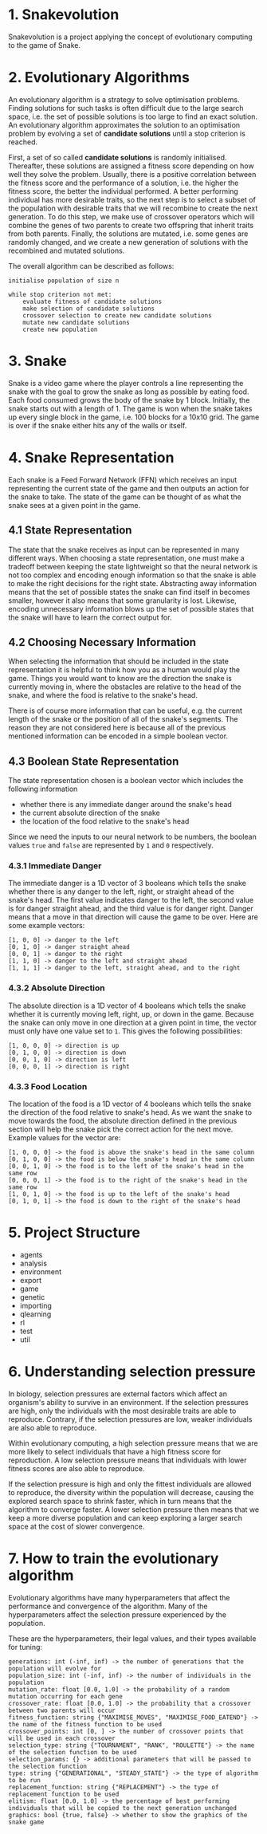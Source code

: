 # 1. Snakevolution
Snakevolution is a project applying the concept of evolutionary computing to the game of Snake.

# 2. Evolutionary Algorithms
An evolutionary algorithm is a strategy to solve optimisation problems. Finding solutions for such
tasks is often difficult due to the large search space, i.e. the set of possible solutions is 
too large to find an exact solution. An evolutionary algorithm approximates the solution to an optimisation problem by evolving a set of
**candidate solutions** until a stop criterion is reached. 

First, a set of so called **candidate solutions** is randomly initialised. 
Thereafter, these solutions are assigned a fitness score depending on how well
they solve the problem. Usually, there is a positive correlation between the fitness score and the
performance of a solution, i.e. the higher the fitness score, the better the individual performed.
A better performing individual has more desirable traits, so the next step is to select a subset
of the population with desirable traits that we will recombine to create the next generation.
To do this step, we make use of crossover operators which will combine the genes of two
parents to create two offspring that inherit traits from both parents. Finally, the solutions
are mutated, i.e. some genes are randomly changed, and we create a new generation of solutions
with the recombined and mutated solutions.

The overall algorithm can be described as follows:

```
initialise population of size n

while stop criterion not met:
    evaluate fitness of candidate solutions
    make selection of candidate solutions
    crossover selection to create new candidate solutions
    mutate new candidate solutions
    create new population
```

# 3. Snake
Snake is a video game where the player controls a line representing the snake with the goal to grow the snake
as long as possible by eating food. Each food consumed grows the body of the snake by 1 block. 
Initially, the snake starts out with a length of 1. The game is won when the snake takes 
up every single block in the game, i.e. 100 blocks for a 10x10 grid. The game is 
over if the snake either hits any of the walls or itself. 

# 4. Snake Representation
Each snake is a Feed Forward Network (FFN) which receives an input representing the current 
state of the game and then outputs an action for the snake to take. The state of the game can be
thought of as what the snake sees at a given point in the game. 

## 4.1 State Representation
The state that the snake receives as input can be represented in many different ways. When choosing
a state representation, one must make a tradeoff between keeping the state lightweight so that
the neural network is not too complex and encoding enough information so that the snake is able
to make the right decisions for the right state. Abstracting away information means that
the set of possible states the snake can find itself in becomes smaller, however it also means
that some granularity is lost. Likewise, encoding unnecessary information blows up the set of
possible states that the snake will have to learn the correct output for.

## 4.2 Choosing Necessary Information
When selecting the information that should be included in the state representation it is helpful to think
how you as a human would play the game. Things you would want to know are the direction the snake
is currently moving in, where the obstacles are relative to the head of the snake, and where the 
food is relative to the snake's head.

There is of course more information that can be useful, e.g. the current length of the snake or
the position of all of the snake's segments. The reason they are not considered here is because
all of the previous mentioned information can be encoded in a simple boolean vector.

## 4.3 Boolean State Representation
The state representation chosen is a boolean vector which includes the following information
* whether there is any immediate danger around the snake's head
* the current absolute direction of the snake
* the location of the food relative to the snake's head

Since we need the inputs to our neural network to be numbers, the boolean values `true` and
`false` are represented by `1` and `0` respectively.

### 4.3.1 Immediate Danger
The immediate danger is a 1D vector of 3 booleans which tells the snake whether there is any 
danger to the left, right, or straight ahead of the snake's head. The first value indicates 
danger to the left, the second value is for danger straight ahead, and the third value is for 
danger right. Danger means that a move in that direction will cause the game to be over.
Here are some example vectors:

```
[1, 0, 0] -> danger to the left
[0, 1, 0] -> danger straight ahead
[0, 0, 1] -> danger to the right
[1, 1, 0] -> danger to the left and straight ahead
[1, 1, 1] -> danger to the left, straight ahead, and to the right
```

### 4.3.2 Absolute Direction
The absolute direction is a 1D vector of 4 booleans which tells the snake whether it is currently
moving left, right, up, or down in the game. Because the snake can only move in one direction
at a given point in time, the vector must only have one value set to `1`. This gives the following
possibilities:

```
[1, 0, 0, 0] -> direction is up
[0, 1, 0, 0] -> direction is down
[0, 0, 1, 0] -> direction is left
[0, 0, 0, 1] -> direction is right
```

### 4.3.3 Food Location
The location of the food is a 1D vector of 4 booleans which tells the snake the direction of the 
food relative to snake's head. As we want the snake to move towards the food, the absolute direction
defined in the previous section will help the snake pick the correct action for the next move.
Example values for the vector are:

``` 
[1, 0, 0, 0] -> the food is above the snake's head in the same column
[0, 1, 0, 0] -> the food is below the snake's head in the same column
[0, 0, 1, 0] -> the food is to the left of the snake's head in the same row
[0, 0, 0, 1] -> the food is to the right of the snake's head in the same row
[1, 0, 1, 0] -> the food is up to the left of the snake's head
[0, 1, 0, 1] -> the food is down to the right of the snake's head
```

# 5. Project Structure
* agents
* analysis
* environment
* export
* game
* genetic
* importing
* qlearning
* rl
* test
* util

# 6. Understanding selection pressure
In biology, selection pressures are external factors which affect an organism's ability to survive
in an environment. If the selection pressures are high, only the individuals with the most desirable
traits are able to reproduce. Contrary, if the selection pressures are low, weaker individuals are also
able to reproduce.

Within evolutionary computing, a high selection pressure means that we are more likely to select
individuals that have a high fitness score for reproduction. A low selection pressure means that
individuals with lower fitness scores are also able to reproduce. 

If the selection pressure is high and only the fittest individuals are allowed to reproduce, 
the diversity within the population will decrease, causing the explored search space to shrink faster, 
which in turn means that the algorithm to converge faster. A lower selection pressure then means that we keep
a more diverse population and can keep exploring a larger search space at the cost of slower convergence.

# 7. How to train the evolutionary algorithm
Evolutionary algorithms have many hyperparameters that affect the performance and convergence of the
algorithm. Many of the hyperparameters affect the selection pressure experienced by the population.

These are the hyperparameters, their legal values, and their types available for tuning:
```
generations: int (-inf, inf) -> the number of generations that the population will evolve for
population_size: int (-inf, inf) -> the number of individuals in the population
mutation_rate: float [0.0, 1.0] -> the probability of a random mutation occurring for each gene
crossover_rate: float [0.0, 1.0] -> the probability that a crossover between two parents will occur
fitness_function: string {"MAXIMISE_MOVES", "MAXIMISE_FOOD_EATEND"} -> the name of the fitness function to be used
crossover_points: int [0, ] -> the number of crossover points that will be used in each crossover
selection_type: string {"TOURNAMENT", "RANK", "ROULETTE"} -> the name of the selection function to be used
selection_params: {} -> additional parameters that will be passed to the selection function
type: string {"GENERATIONAL", "STEADY_STATE"} -> the type of algorithm to be run
replacement_function: string {"REPLACEMENT"} -> the type of replacement function to be used
elitism: float [0.0, 1.0] -> the percentage of best performing individuals that will be copied to the next generation unchanged
graphics: bool {true, false} -> whether to show the graphics of the snake game
```


